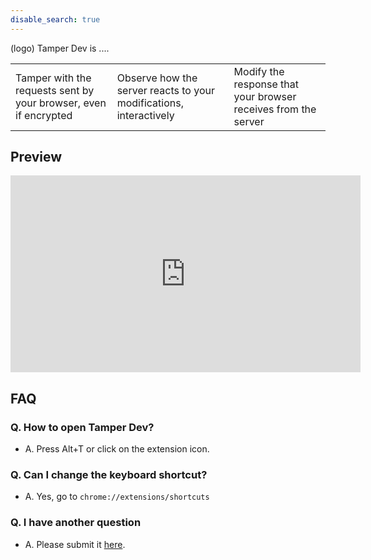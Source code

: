 ```yaml
---
disable_search: true
---
```


(logo) Tamper Dev is ....

| | | |
|---|---|---|
| Tamper with the requests sent by your browser, even if encrypted | Observe how the server reacts to your modifications, interactively | Modify the response that your browser receives from the server |

## Preview

<iframe width="560" height="315" src="https://www.youtube.com/embed/YNAt6kHm3yo" frameborder="0" allow="accelerometer; autoplay; clipboard-write; encrypted-media; gyroscope; picture-in-picture" allowfullscreen></iframe>

## FAQ

### Q. How to open Tamper Dev?
 - A. Press Alt+T or click on the extension icon.

### Q. Can I change the keyboard shortcut?
 - A. Yes, go to `chrome://extensions/shortcuts`

### Q. I have another question
 - A. Please submit it [here](https://github.com/google/tamperchrome/discussions/new).
